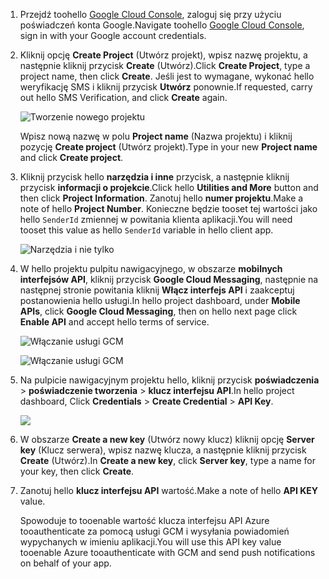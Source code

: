 
1. <span data-ttu-id="dc387-101">Przejdź toohello [Google Cloud Console](https://console.developers.google.com/project), zaloguj się przy użyciu poświadczeń konta Google.</span><span class="sxs-lookup"><span data-stu-id="dc387-101">Navigate toohello [Google Cloud Console](https://console.developers.google.com/project), sign in with your Google account credentials.</span></span> 
2. <span data-ttu-id="dc387-102">Kliknij opcję **Create Project** (Utwórz projekt), wpisz nazwę projektu, a następnie kliknij przycisk **Create** (Utwórz).</span><span class="sxs-lookup"><span data-stu-id="dc387-102">Click **Create Project**, type a project name, then click **Create**.</span></span> <span data-ttu-id="dc387-103">Jeśli jest to wymagane, wykonać hello weryfikację SMS i kliknij przycisk **Utwórz** ponownie.</span><span class="sxs-lookup"><span data-stu-id="dc387-103">If requested, carry out hello SMS Verification, and click **Create** again.</span></span>
   
    ![Tworzenie nowego projektu](./media/mobile-services-enable-google-cloud-messaging/mobile-services-google-new-project.png)   
   
     <span data-ttu-id="dc387-105">Wpisz nową nazwę w polu **Project name** (Nazwa projektu) i kliknij pozycję **Create project** (Utwórz projekt).</span><span class="sxs-lookup"><span data-stu-id="dc387-105">Type in your new **Project name** and click **Create project**.</span></span>
3. <span data-ttu-id="dc387-106">Kliknij przycisk hello **narzędzia i inne** przycisk, a następnie kliknij przycisk **informacji o projekcie**.</span><span class="sxs-lookup"><span data-stu-id="dc387-106">Click hello **Utilities and More** button and then click **Project Information**.</span></span> <span data-ttu-id="dc387-107">Zanotuj hello **numer projektu**.</span><span class="sxs-lookup"><span data-stu-id="dc387-107">Make a note of hello **Project Number**.</span></span> <span data-ttu-id="dc387-108">Konieczne będzie tooset tej wartości jako hello `SenderId` zmiennej w powitania klienta aplikacji.</span><span class="sxs-lookup"><span data-stu-id="dc387-108">You will need tooset this value as hello `SenderId` variable in hello client app.</span></span>
   
    ![Narzędzia i nie tylko](./media/mobile-services-enable-google-cloud-messaging/notification-hubs-utilities-and-more.png)
4. <span data-ttu-id="dc387-110">W hello projektu pulpitu nawigacyjnego, w obszarze **mobilnych interfejsów API**, kliknij przycisk **Google Cloud Messaging**, następnie na następnej stronie powitania kliknij **Włącz interfejs API** i zaakceptuj postanowienia hello usługi.</span><span class="sxs-lookup"><span data-stu-id="dc387-110">In hello project dashboard, under **Mobile APIs**, click **Google Cloud Messaging**, then on hello next page click **Enable API** and accept hello terms of service.</span></span> 
   
    ![Włączanie usługi GCM](./media/mobile-services-enable-google-cloud-messaging/enable-GCM.png)
   
    ![Włączanie usługi GCM](./media/mobile-services-enable-google-cloud-messaging/enable-gcm-2.png) 
5. <span data-ttu-id="dc387-113">Na pulpicie nawigacyjnym projektu hello, kliknij przycisk **poświadczenia** > **poświadczenie tworzenia** > **klucz interfejsu API**.</span><span class="sxs-lookup"><span data-stu-id="dc387-113">In hello project dashboard, Click **Credentials** > **Create Credential** > **API Key**.</span></span> 
   
    ![](./media/mobile-services-enable-google-cloud-messaging/mobile-services-google-create-server-key.png)
6. <span data-ttu-id="dc387-114">W obszarze **Create a new key** (Utwórz nowy klucz) kliknij opcję **Server key** (Klucz serwera), wpisz nazwę klucza, a następnie kliknij przycisk **Create** (Utwórz).</span><span class="sxs-lookup"><span data-stu-id="dc387-114">In **Create a new key**, click **Server key**, type a name for your key, then click **Create**.</span></span>
7. <span data-ttu-id="dc387-115">Zanotuj hello **klucz interfejsu API** wartość.</span><span class="sxs-lookup"><span data-stu-id="dc387-115">Make a note of hello **API KEY** value.</span></span>
   
    <span data-ttu-id="dc387-116">Spowoduje to tooenable wartość klucza interfejsu API Azure tooauthenticate za pomocą usługi GCM i wysyłania powiadomień wypychanych w imieniu aplikacji.</span><span class="sxs-lookup"><span data-stu-id="dc387-116">You will use this API key value tooenable Azure tooauthenticate with GCM and send push notifications on behalf of your app.</span></span>

